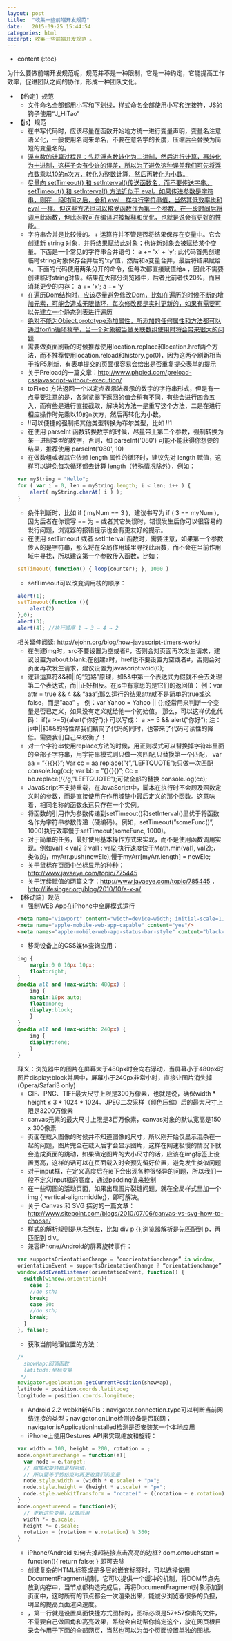 ```yaml
---
layout: post
title:  "收集一些前端开发规范"
date:   2015-09-25 15:44:54
categories: html
excerpt: 收集一些前端开发规范 。
---
```


* content
{:toc}


为什么要做前端开发规范呢，规范并不是一种限制，它是一种约定，它能提高工作效率，促进团队之间的协作，形成一种团队文化。  

* 【约定】规范
    *  文件命名全部都用小写和下划线，样式命名全部使用小写和连接符，JS的钩子使用“J_HiTao”
* 【js】规范  
    *  在书写代码时，应该尽量在函数开始地方统一进行变量声明，变量名注意语义化，一般使用名词来命名，不要在意名字的长度，压缩后会替换为简短的变量名的。
    *  [浮点数的计算过程是：先将浮点数转化为二进制，然后进行计算，再转化为十进制，这样子会有少许的误差，所以为了避免这种误差我们可先将浮点数乘以10的n次方，转化为整数计算，然后再转化为小数。](http://blog.csdn.net/zcczcw/article/details/7362473)
    *  [尽量向 setTimeout() 和 setInterval()传送函数名，而不要传送字串。setTimeout() 和 setInterval() 方法近似于 eval。如果传进参数是字符串，则在一段时间之后，会和 eval一样执行字符串值，当然其低效率也和 eval 一样。但这些方法也可以接受函数作为第一个参数。在一段时间后将调用此函数，但此函数可在编译时被解释和优化，也就是说会有更好的性能。](http://blog.csdn.net/zxsrendong/article/details/6992771)
    *  字符串合并是比较慢的。+ 运算符并不管是否将结果保存在变量中。它会创建新 string 对象，并将结果赋给此对象；也许新对象会被赋给某个变量。下面是一个常见的字符串合并语句： a += 'x' + 'y'; 此代码首先创建临时string对象保存合并后的'xy'值，然后和a变量合并，最后将结果赋给a。下面的代码使用两条分开的命令，但每次都直接赋值给a ，因此不需要创建临时string对象。结果在大部分浏览器中，后者比前者快20%，而且消耗更少的内存： a += 'x'; a += 'y'  
    *  [在遍历Dom结构时，应该尽量避免修改Dom，比如在遍历的时候不断的增加元素，可能会造成无限循环，每次修改都是实时更新的，如果有需要可以先建立一个静态列表进行遍历](http://www.cnblogs.com/hyddd/archive/2013/02/07/2908960.html)
    *  [绝对不能为Object.prototype添加属性，所添加的任何属性和方法都可以通过for/in循环枚举，当一个对象被当做关联数组使用时将会带来很大的问题](http://www.cnblogs.com/ziyunfei/archive/2012/12/03/2799984.html)
    *  需要做页面刷新的时候推荐使用location.replace和location.href两个方法，而不推荐使用location.reload和history.go(0)，因为这两个刷新相当于按F5刷新，有表单提交的页面很容易会给出是否重复提交表单的提示
    *  关于Preload的一篇文章：http://www.phpied.com/preload-cssjavascript-without-execution/
    *  toFixed 方法返回一个以定点表示法表示的数字的字符串形式，但是有一点需要注意的是，各浏览器下返回的值会稍有不同，有些会进行四舍五入，而有些是进行直接截取，解决的方法一是重写这个方法，二是在进行相应操作时先乘以10的n次方，然后再转化为小数。
    *  !!可以便捷的强制把其他类型转换为布尔类型，比如 !!1
    *  在使用 parseInt 函数转换数字的时候，尽量带上第二个参数，强制转换为某一进制类型的数字，否则，如 parseInt('080') 可能不能获得你想要的结果，推荐使用 parseInt('080', 10)
    *  在做数组或者其它依赖 length 属性的循环时，建议先对 length 赋值，这样可以避免每次循环都去计算 length（特殊情况除外），例如：
    ```javascript
    var myString = "Hello"; 
    for ( var i = 0, len = myString.length; i < len; i++ ) { 
        alert( myString.charAt( i ) ); 
    }
    ```
    *  条件判断时，比如 if ( myNum == 3 )，建议书写为 if ( 3 == myNum )，因为后者在你误写 == 为 = 或者其它失误时，错误发生后你可以很容易的发行问题，浏览器的报错提示也会有更友好的提示。
    *  在使用 setTimeout 或者 setInterval 函数时，需要注意，如果第一个参数传入的是字符串，那么将在全局作用域里寻找此函数，而不会在当前作用域中寻找，所以建议第一个参数传入函数，比如：
    ```javascript
    setTimeout( function() { loop(counter); }, 1000 )
    ```
    *  setTimeout可以改变调用栈的顺序：
    ```javascript
    alert(1); 
    setTimeout(function (){
        alert(2) 
    },0); 
    alert(3); 
    alert(4); //执行顺序 1 → 3 → 4 → 2
    ```
    相关延伸阅读: http://ejohn.org/blog/how-javascript-timers-work/ 
    *  在创建img时，src不要设置为空或者#，否则会对页面再次发生请求，建议设置为about:blank;在创建a时，href也不要设置为空或者#，否则会对页面再次发生请求，建议设置为javascript:void(0);
    *  逻辑运算符&&和||的“短路”原理，如&&中第一个表达式为假就不会去处理第二个表达式，而||正好相反。在js中有意思的是它们的返回值： 例：var attr = true && 4 && “aaa”;那么运行的结果attr就不是简单的true或这false，而是”aaa” 。 例：var Yahoo = Yahoo || {};经常用来判断一个变量是否已定义，如果没有定义就给他一个初始值。 那么，可以这样优化代码： if(a >=5){alert(“你好”);} 可以写成： a >= 5 && alert(“你好”); 注：js中||和&&的特性帮我们精简了代码的同时，也带来了代码可读性的降低。需要我们自己来权衡了！
    *  对一个字符串使用replace方法的时候，用正则模式可以替换掉字符串里面的全部子字符串，用字符串模式则只做一次匹配,只替换第一个匹配， var aa = ”{}{}{}”; Var cc = aa.replace(”{”,”LEFTQUOTE”);只做一次匹配 console.log(cc); var bb = ”{}{}{}”; Cc = bb.replace(/{/g,”LEFTQUOTE”);可做全部的替换 console.log(cc);
    *  JavaScript不支持重载，在JavaScript中，脚本在执行时不会顾及函数定义时的参数，而是直接使用在作用域链中最后定义的那个函数。这意味着，相同名称的函数永远只存在一个实例。
    *  将函数的引用作为参数传递到setTimeout()和setInterval()里优于将函数名作为字符串参数传递（硬编码）。例如，setTimeout(”someFunc()”, 1000)执行效率慢于setTimeout(someFunc, 1000)。
    *  对于简单的任务，最好使用基本操作方式来实现，而不是使用函数调用实现。例如val1 < val2 ? val1 : val2;执行速度快于Math.min(val1, val2);，类似的，myArr.push(newEle);慢于myArr[myArr.length] = newEle;
    *  关于鼠标在页面中坐标显示的种种：http://www.javaeye.com/topic/775445
    *  关于连续赋值的两篇文字：http://www.javaeye.com/topic/785445 ，http://lifesinger.org/blog/2010/10/a-x-a/
* 【移动端】规范
    *  强制WEB App在iPhone中全屏模式运行
    ```html
    <meta name="viewport" content="width=device-width; initial-scale=1.0; maximum-scale=1.0; user-scalable=0;"/>
    <meta name="apple-mobile-web-app-capable" content="yes"/>
    <meta names="apple-mobile-web-app-status-bar-style" content="black-translucent"/>
    ```
    *  移动设备上的CSS媒体查询应用：
    ```css
    img {
        margin:0 0 10px 10px; 
        float:right; 
    } 
    @media all and (max-width: 480px) {
        img { 
        margin:10px auto; 
        float:none; 
        display:block; 
        } 
    } 
    @media all and (max-width: 240px) {
        img { 
        display:none; 
        } 
    }
    ```
    释义：浏览器中的图片在屏幕大于480px时会向右浮动，当屏幕小于480px时图片display:block并居中，屏幕小于240px非常小时，直接让图片消失掉 (Opera/Safari3 only)
    *  GIF、PNG、TIFF最大尺寸上限是300万像素，也就是说，确保width * height ≤ 3 * 1024 * 1024。JPEG二次采样（颜色压缩）后的最大尺寸上限是3200万像素
    *  canvas元素的最大尺寸上限是3百万像素，canvas对象的默认宽高是150 x 300像素
    *  页面在载入图像的时候并不知道图像的尺寸，所以刚开始仅显示混杂在一起的问题，图片完全在载入后才会显示图片，这样在网速极慢的情况下就会造成页面的跳动，如果确定图片的大小尺寸的话，应该在img标签上设置宽高，这样的话可以在页面载入时会预先留好位置，避免发生类似问题
    *  对于input框，在定义高度后在ie下会出现各种很怪异的问题，所以我们一般不定义input框的高度，通过padding值来控制
    *  在一些切图的活动页面，如果出现图片裂缝问题，就在全局样式里加一个 img { vertical-align:middle;}，即可解决。
    *  关于 Canvas 和 SVG 探讨的一篇文章：http://www.sitepoint.com/blogs/2010/07/06/canvas-vs-svg-how-to-choose/
    *  样式的解析规则是从右到左，比如 div p {},浏览器解析是先匹配到 p，再匹配到 div。
    *  兼容iPhone/Android的屏幕旋转事件：
    ```javascript
    var supportsOrientationChange = “onorientationchange” in window, 
    orientationEvent = supportsOrientationChange ? “orientationchange” : “resize”; 
    window.addEventListener(orientationEvent, function() {
      switch(window.orientation){ 
        case 0: 
        //do sth; 
        break; 
        case 90: 
        //do sth; 
        break; 
      } 
    }, false);
    ```
    *  获取当前地理位置的方法：
    ```javascript
    /*
      showMap:回调函数
      latitude:坐标变量
     */
    navigator.geolocation.getCurrentPosition(showMap),
    latitude = position.coords.latitude; 
    longitude = position.coords.longitude;
    ```
    *  Android 2.2 webkit新APIs：navigator.connection.type可以判断当前网络连接的类型；navigator.onLine检测设备是否联网；navigator.isApplicationInstalled检测是否安装某一个本地应用
    *  iPhone上使用Gestures API来实现缩放和旋转：
    ```javascript
    var width = 100, height = 200, rotation = ; 
    node.ongesturechange = function(e){ 
      var node = e.target; 
      // 缩放和旋转都是相对值， 
      // 所以要等手势结束时再更改我们的变量 
      node.style.width = (width * e.scale) + "px"; 
      node.style.height = (height * e.scale) + "px"; 
      node.style.webkitTransform = "rotate(" + ((rotation + e.rotation) % 360) + "deg)"; 
    } 
    node.ongestureend = function(e){ 
      // 更新这些变量，以备后用 
      width *= e.scale; 
      height *= e.scale; 
      rotation = (rotation + e.rotation) % 360; 
    }
    ```
    *  iPhone/Android 如何去掉超链接点击高亮的边框? dom.ontouchstart = function(){ return false; } 即可去除
    *  创建复杂的HTML标签或是多层的嵌套标签时，可以选择使用DocumentFragment机制，它可以提供一个缓冲的机制，将DOM节点先放到内存中，当节点都构造完成后，再将DocumentFragment对象添加到页面中，这时所有的节点都会一次渲染出来，能减少浏览器很多的负担，明显的提高页面渲染速度。
    *  <link rel=“apple-touch-icon” href=“apple-touch-icon.png”/>，第一行就是设置桌面快捷方式图标的，图标必须是57*57像素的文件，不需要自己做圆角和高亮效果，系统会自动帮你搞定这个，放在网页根目录会作用于下面的全部网页，当然也可以为每个页面设置单独的图标。
    
